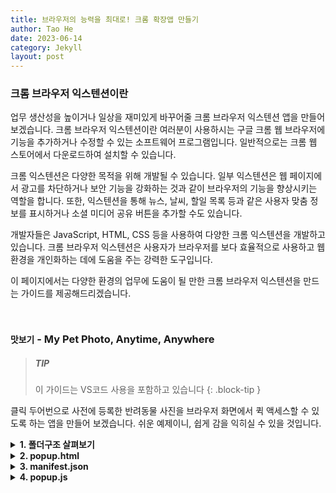 ```yaml
---
title: 브라우저의 능력을 최대로! 크롬 확장앱 만들기
author: Tao He
date: 2023-06-14
category: Jekyll
layout: post
---
```


### <b>크롬 브라우저 익스텐션이란</b>

업무 생산성을 높이거나 일상을 재미있게 바꾸어줄 크롬 브라우저 익스텐션 앱을 만들어 보겠습니다. 크롬 브라우저 익스텐션이란 여러분이 사용하시는 구글 크롬 웹 브라우저에 기능을 추가하거나 수정할 수 있는 소프트웨어 프로그램입니다. 일반적으로는 크롬 웹 스토어에서 다운로드하여 설치할 수 있습니다.

크롬 익스텐션은 다양한 목적을 위해 개발될 수 있습니다. 일부 익스텐션은 웹 페이지에서 광고를 차단하거나 보안 기능을 강화하는 것과 같이 브라우저의 기능을 향상시키는 역할을 합니다. 또한, 익스텐션을 통해 뉴스, 날씨, 할일 목록 등과 같은 사용자 맞춤 정보를 표시하거나 소셜 미디어 공유 버튼을 추가할 수도 있습니다. 

개발자들은 JavaScript, HTML, CSS 등을 사용하여 다양한 크롬 익스텐션을 개발하고 있습니다. 크롬 브라우저 익스텐션은 사용자가 브라우저를 보다 효율적으로 사용하고 웹 환경을 개인화하는 데에 도움을 주는 강력한 도구입니다.

이 페이지에서는 다양한 환경의 업무에 도움이 될 만한 크롬 브라우저 익스텐션을 만드는 가이드를 제공해드리겠습니다. 

<br>

### <b>`맛보기` - My Pet Photo, Anytime, Anywhere</b>
> ##### TIP
>이 가이드는 VS코드 사용을 포함하고 있습니다
{: .block-tip }

   클릭 두어번으로 사전에 등록한 반려동물 사진을 브라우저 화면에서 퀵 액세스할 수 있도록 하는 앱을 만들어 보겠습니다. 쉬운 예제이니, 쉽게 감을 익히실 수 있을 것입니다.

<details>
<summary><b>1. 폴더구조 살펴보기</b></summary>

   프로젝트의 루프 폴더 경로에 아래 사항들이 포함되어야 합니다. 
   
   - manifest.json 파일은 크롬 확장 프로그램의 설정 파일로, 확장 프로그램의 기본 정보, 권한, 아이콘, 배경 페이지 등을 정의합니다. 
   - popup.html: 앱의 메인 HTML 파일로, 앱의 인터페이스를 구성하는데 사용됩니다.
   - 스타일시트(CSS) 파일: 앱의 스타일과 레이아웃을 정의하는 CSS 파일입니다. 원하는 디자인과 사용자 경험을 구현하는 데 사용됩니다.
   - 스크립트 파일 (JavaScript): 앱의 동작을 처리하기 위한 JavaScript 파일입니다. 사용자의 상호작용, 데이터 처리, 앱 로직 등을 구현하는 데 사용됩니다.
   - images 폴더와 이미지 파일: 앱에서 사용되는 이미지 파일들을 포함합니다. 아이콘, 배경 이미지 등의 그래픽 리소스를 제공하는 데 사용됩니다.
</details>

<details>
<summary><b>2. popup.html</b></summary>
   - popup.html 파일을 수정하여 images 폴더 내에 있는 16개 이미지를 4x4 배열로 표시하고, 그에 맞는 CSS 속성과 효과를 적용하려면 다음과 같이 할 수 있습니다.

   ```
   <div class="image-grid">
      <img src="images/image1.jpg">
      <img src="images/image2.jpg">
      <!-- 나머지 이미지들도 추가 -->
   </div>
   ```


</details>

<details>
<summary><b>3. manifest.json</b></summary>

   ```
   {
   "manifest_version": 2,
   "name": "나의 확장 프로그램 이름",
   "version": "1.0",
   "description": "나의 확장 프로그램 소개 설명",
   "icons": {
      "16": "icon16.png",
      "48": "icon48.png",
      "128": "icon128.png"
   },
   "permissions": [
      "tabs",
      "storage"
   ],
   "background": {
      "scripts": ["background.js"],
      "persistent": false
   },
   "content_scripts": [
      {
         "matches": ["https://example.com/*"],
         "js": ["contentScript.js"],
         "css": ["styles.css"]
      }
   ],
   "browser_action": {
      "default_icon": "icon16.png",
      "default_popup": "popup.html"
   },
   "options_page": "options.html",
   "manifest_url": "https://example.com/manifest.json"
   }
   ```
</details>

<details>
<summary><b>4. popup.js</b></summary>

   popup.js는 클릭한 이미지를 파악하여, 해당 선택 항목을 유저 디스크에 저장합니다. 유저의 디스크에 데이터를 저장하려면 '저장' 권한을 요청해야 하는데, 이에 대한 설정은 manifest.json에서 할 수 있습니다.

   ```diff
   ---
   {
   "manifest_version": 3,
   "name": "Borify",
   "description": "See a random Bori Image",
   "version": "1.0",
   "icons": {
      "16": "images/16.png",
      "32": "images/32.png",
      "48": "images/48.png",
      "128": "images/128.png"
   },
   "action": {
      "default_icon": "images/32.png",
      "default_title": "Borify",
      "default_popup": "popup/popup.html"
   },
   + "permissions": ["storage"]
   }  
   ---
   ```

   아래 코드는 'images'란 변수에 문서 내의 모든 이미지 요소를 배열로 저장합니다. 그런 다음, 각 이미지 요소에 클릭 이벤트 리스너를 추가하여 각 이미지를 클릭했을 때 `chrome.storage.local`에 해당 이미지의 주소값(`src`)을 저장합니다.
   ```
   const images = Array.from(document.querySelectorAll("img"))

      images.forEach((img) => {
      img.addEventListener("click", ()=>{
         chrome.storage.local.set({image: img.src});
      })
   })
   ```

</details>